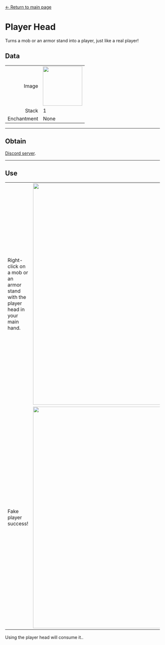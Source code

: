 [← Return to main page](../)
# Player Head
Turns a mob or an armor stand into a player, just like a real player!

## Data
<table>
    <tr><td align="end">Image</td><td><img src="https://i.imgur.com/nSlDuha.png" width="128"/></td></tr>
    <tr><td align="end">Stack</td><td>1</td></tr>
    <tr><td align="end">Enchantment</td><td>None</td></tr>
</table>

---

## Obtain
[Discord server](../feature/discord_server.md).

---

## Use
<table>
    <tr><td>Right-click on a mob or an armor stand with the player head in your main hand.</td><td><img src="https://i.imgur.com/LgRaNmZ.png" width="720"/></td></tr>
    <tr><td>Fake player success!</td><td><img src="https://i.imgur.com/pSmY96m.png" width="720"/></td></tr>
</table>

Using the player head will consume it..
